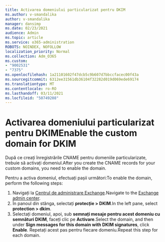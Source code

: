 ```yaml
---
title: Activarea domeniului particularizat pentru DKIM
ms.author: v-smandalika
author: v-smandalika
manager: dansimp
ms.date: 02/23/2021
audience: Admin
ms.topic: article
ms.service: o365-administration
ROBOTS: NOINDEX, NOFOLLOW
localization_priority: Normal
ms.collection: Adm_O365
ms.custom:
- "9002531"
- "7375"
ms.openlocfilehash: 1a21101602f47dcb5c9b607d7bbccfacec00f43a
ms.sourcegitcommit: 6312ee31561db36104f32282d019d069ede69174
ms.translationtype: MT
ms.contentlocale: ro-RO
ms.lasthandoff: 03/11/2021
ms.locfileid: "50749208"
---
```

# <a name="enable-the-custom-domain-for-dkim"></a><span data-ttu-id="52ac7-102">Activarea domeniului particularizat pentru DKIM</span><span class="sxs-lookup"><span data-stu-id="52ac7-102">Enable the custom domain for DKIM</span></span>

<span data-ttu-id="52ac7-103">După ce creați înregistrările CNAME pentru domeniile particularizate, trebuie să activați domeniul.</span><span class="sxs-lookup"><span data-stu-id="52ac7-103">After you create the CNAME records for your custom domains, you need to enable the domain.</span></span>

<span data-ttu-id="52ac7-104">Pentru a activa domeniul, efectuați pașii următori:</span><span class="sxs-lookup"><span data-stu-id="52ac7-104">To enable the domain, perform the following steps:</span></span>

1. <span data-ttu-id="52ac7-105">Navigați la [Centrul de administrare Exchange](https://outlook.office365.com/ecp/).</span><span class="sxs-lookup"><span data-stu-id="52ac7-105">Navigate to the [Exchange admin center](https://outlook.office365.com/ecp/).</span></span>
2. <span data-ttu-id="52ac7-106">În panoul din stânga, selectați **protecție > DKIM**.</span><span class="sxs-lookup"><span data-stu-id="52ac7-106">In the left pane, select **protection > dkim**.</span></span>
3. <span data-ttu-id="52ac7-107">Selectați domeniul, apoi, sub **semnați mesaje pentru acest domeniu cu semnături DKIM**, faceți clic pe **Activare**.</span><span class="sxs-lookup"><span data-stu-id="52ac7-107">Select the domain, and then under **Sign messages for this domain with DKIM signatures**, click **Enable**.</span></span> <span data-ttu-id="52ac7-108">Repetați acest pas pentru fiecare domeniu.</span><span class="sxs-lookup"><span data-stu-id="52ac7-108">Repeat this step for each domain.</span></span>

